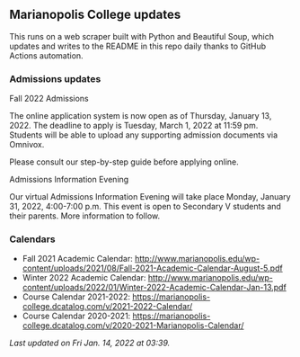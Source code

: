 ## Marianopolis College updates

This runs on a web scraper built with Python and Beautiful Soup, which updates and writes to the README in this repo daily thanks to GitHub Actions automation.

### Admissions updates

Fall 2022 Admissions

The online application system is now open as of  Thursday, January 13, 2022. The deadline to apply is Tuesday, March 1, 2022 at 11:59 pm. Students will be able to upload any supporting admission documents via Omnivox.

Please consult our step-by-step guide before applying online.

Admissions Information Evening

Our virtual Admissions Information Evening will take place Monday, January 31, 2022, 4:00-7:00 p.m. This event is open to Secondary V students and their parents. More information to follow.

### Calendars

- Fall 2021 Academic Calendar: http://www.marianopolis.edu/wp-content/uploads/2021/08/Fall-2021-Academic-Calendar-August-5.pdf
- Winter 2022 Academic Calendar: http://www.marianopolis.edu/wp-content/uploads/2022/01/Winter-2022-Academic-Calendar-Jan-13.pdf
- Course Calendar 2021-2022: https://marianopolis-college.dcatalog.com/v/2021-2022-Calendar/
- Course Calendar 2020-2021: https://marianopolis-college.dcatalog.com/v/2020-2021-Marianopolis-Calendar/

*Last updated on Fri Jan. 14, 2022 at 03:39.*